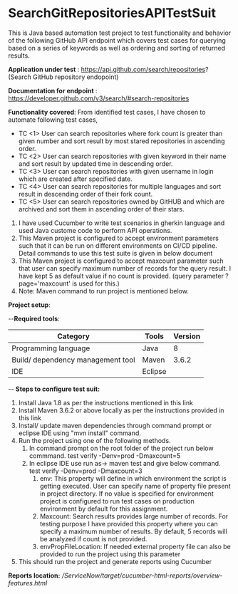 # SearchGitRepositoriesAPITestSuit
This is Java based automation test project to test functionality and behavior of the following GitHub API endpoint which covers test cases for querying based on a series of keywords as well as ordering and sorting of returned results.

**Application under test** : https://api.github.com/search/repositories? (Search GitHub repository endopoint)

**Documentation for endpoint** : https://developer.github.com/v3/search/#search-repositories

**Functionality covered**: From identified test cases, I have chosen to automate following test cases,

- TC <1> User can search repositories where fork count is greater than given number and sort result by most stared repositories in ascending order.
- TC <2> User can search repositories with given keyword in their name and sort result by updated time in descending order.
- TC <3> User can search repositories with given username in login which are created after specified date.
- TC <4> User can search repositories for multiple languages and sort result in descending order of their fork count.
- TC <5> User can search repositories owned by GitHUB and which are archived and sort them in ascending order of their stars.

 1.  I have used Cucumber to write test scenarios in gherkin language and used Java custome code to perform API operations. 
 2.  This Maven project is configured to accept environment parameters such that it can be run on different environments on CI/CD  pipeline. Detail commands to use this test suite is given in below document
 3.  This Maven project is configured to accept maxcount parameter such that user can specify maximum number of records for the query result. I have kept 5 as default value if no count is provided. (query parameter ?page='maxcount' is used for this.)
 4.  Note: Maven command to run project is mentioned below.


**Project  setup**:

--**Required tools**:

|Category                            |Tools                    |Version       |
|------------------------------------|-------------------------|--------------|
|Programming language                |Java                     |8             |
|Build/ dependency management tool   |Maven                    |3.6.2         |
|IDE                                 |Eclipse                  |              |

-- **Steps to configure test suit:**

1.	Install Java 1.8 as per the instructions mentioned in this link
2.	Install Maven 3.6.2 or above locally as per the instructions provided in this link
3.	Install/ update maven dependencies through command prompt or eclipse IDE using "mvn install" command.
4.	Run the project using one of the following methods.
    1. In command prompt on the root folder of the project run below commmand.
test verify -Denv=prod -Dmaxcount=5
    2. In eclipse IDE use run as-> maven test and give below command.
test verify -Denv=prod -Dmaxcount=3
        1.	env: This property will define in which environment the script is getting executed. User can specify name of property file present in project directory. If no value is specified for environment project is configured to run test cases on production environment by default for this assignment.
        2.	Maxcount: Search results provides large number of records. For testing purpose I have provided this property where you can specify a maximum number of results. By default, 5 records will be analyzed if count is not provided. 
        3.  envPropFileLocation: If needed external property file can also be provided to run the project using this parameter
5.	This should run the project and generate reports using Cucumber

			

**Reports location:**		*/ServiceNow/target/cucumber-html-reports/overview-features.html*
